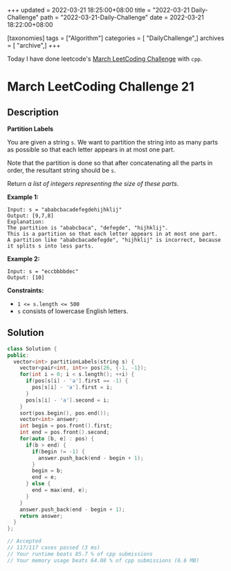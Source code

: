 +++
updated = 2022-03-21 18:25:00+08:00
title = "2022-03-21 Daily-Challenge"
path = "2022-03-21-Daily-Challenge"
date = 2022-03-21 18:22:00+08:00

[taxonomies]
tags = ["Algorithm"]
categories = [ "DailyChallenge",]
archives = [ "archive",]
+++

Today I have done leetcode's [March LeetCoding Challenge](https://leetcode.com/problems/partition-labels/) with `cpp`.

<!-- more -->

# March LeetCoding Challenge 21

## Description

**Partition Labels**

You are given a string `s`. We want to partition the string into as many parts as possible so that each letter appears in at most one part.

Note that the partition is done so that after concatenating all the parts in order, the resultant string should be `s`.

Return *a list of integers representing the size of these parts*.

 

**Example 1:**

```
Input: s = "ababcbacadefegdehijhklij"
Output: [9,7,8]
Explanation:
The partition is "ababcbaca", "defegde", "hijhklij".
This is a partition so that each letter appears in at most one part.
A partition like "ababcbacadefegde", "hijhklij" is incorrect, because it splits s into less parts.
```

**Example 2:**

```
Input: s = "eccbbbbdec"
Output: [10]
```

 

**Constraints:**

- `1 <= s.length <= 500`
- `s` consists of lowercase English letters.

## Solution

``` cpp
class Solution {
public:
  vector<int> partitionLabels(string s) {
    vector<pair<int, int>> pos(26, {-1, -1});
    for(int i = 0; i < s.length(); ++i) {
      if(pos[s[i] - 'a'].first == -1) {
        pos[s[i] - 'a'].first = i;
      }
      pos[s[i] - 'a'].second = i;
    }
    sort(pos.begin(), pos.end());
    vector<int> answer;
    int begin = pos.front().first;
    int end = pos.front().second;
    for(auto [b, e] : pos) {
      if(b > end) {
        if(begin != -1) {
          answer.push_back(end - begin + 1);
        }
        begin = b;
        end = e;
      } else {
        end = max(end, e);
      }
    }
    answer.push_back(end - begin + 1);
    return answer;
  }
};

// Accepted
// 117/117 cases passed (3 ms)
// Your runtime beats 85.7 % of cpp submissions
// Your memory usage beats 64.08 % of cpp submissions (6.6 MB)
```

